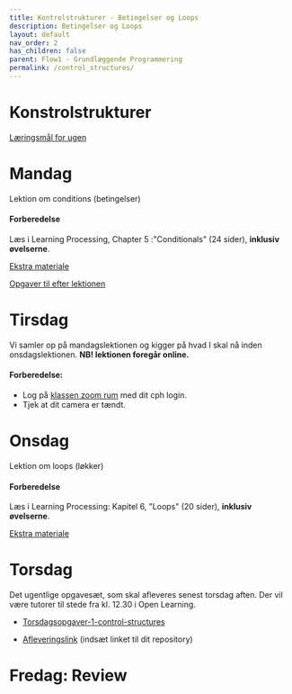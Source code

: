 ```yaml
---
title: Kontrolstrukturer - Betingelser og Loops
description: Betingelser og Loops
layout: default
nav_order: 2
has_children: false
parent: Flow1 - Grundlæggende Programmering
permalink: /control_structures/
---
```


# Konstrolstrukturer

[Læringsmål for ugen](./learningobjectives.md)

# Mandag

Lektion om conditions (betingelser)

#### Forberedelse
Læs i Learning Processing, Chapter 5 :"Conditionals" (24 sider), **inklusiv øvelserne**.

[Ekstra materiale](resources.md#Mandag)


[Opgaver til efter lektionen](https://github.com/Dat1Cphbusiness/Mandagsopgaver/blob/main/2.md)

# Tirsdag

Vi samler op på mandagslektionen og kigger på hvad I skal nå inden onsdagslektionen.
**NB! lektionen foregår online.**

#### Forberedelse:
- Log på [klassen zoom rum](https://cphbusiness.zoom.us/j/66755584856?pwd=RDRqZjBqSXBsTlR0QjRsTXh0UEFTUT09) med dit cph login.
- Tjek at dit camera er tændt.


# Onsdag 

Lektion om loops (løkker)
#### Forberedelse
Læs i Learning Processing: Kapitel 6, "Loops" (20 sider), **inklusiv øvelserne**.

[Ekstra materiale](resources.md#Onsdag)

# Torsdag

Det ugentlige opgavesæt, som skal afleveres senest torsdag aften.
Der vil være tutorer til stede fra kl. 12.30 i Open Learning.

- [Torsdagsopgaver-1-control-structures](https://github.com/Dat1Cphbusiness/Torsdagsopgaver-1-control-structures)

- [Afleveringslink](https://cphbusiness.mrooms.net/mod/assign/view.php?id=765987)
(indsæt linket til dit repository)

# Fredag: Review